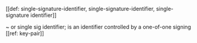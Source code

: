[[def: single-signature-identifier, single-signature-identifier, single-signature identifier]]

~ or single sig identifier; is an identifier controlled by a one-of-one signing [[ref: key-pair]]
